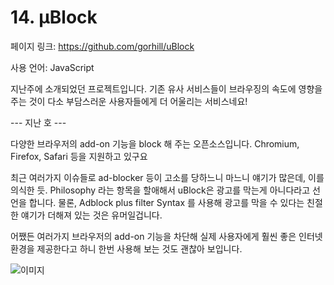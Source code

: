 # 14. µBlock

페이지 링크: https://github.com/gorhill/uBlock

사용 언어: JavaScript

지난주에 소개되었던 프로젝트입니다. 기존 유사 서비스들이 브라우징의 속도에 영향을 주는 것이 다소 부담스러운 사용자들에게 더 어울리는 서비스네요!


--- 지난 호 ---

다양한 브라우저의 add-on 기능을 block 해 주는 오픈소스입니다. Chromium, Firefox, Safari 등을 지원하고 있구요

최근 여러가지 이슈들로 ad-blocker 등이 고소를 당하느니 마느니 얘기가 많은데, 이를 의식한 듯. Philosophy 라는 항목을 할애해서 uBlock은 광고를 막는게 아니다라고 선언을 합니다.
물론, Adblock plus filter Syntax 를 사용해 광고를 막을 수 있다는 친절한 얘기가 더해져 있는 것은 유머일겁니다.

어쨌든 여러가지 브라우저의 add-on 기능을 차단해 실제 사용자에게 훨씬 좋은 인터넷 환경을 제공한다고 하니 한번 사용해 보는 것도 괜찮아 보입니다.

![이미지](../img/001-07.png)
